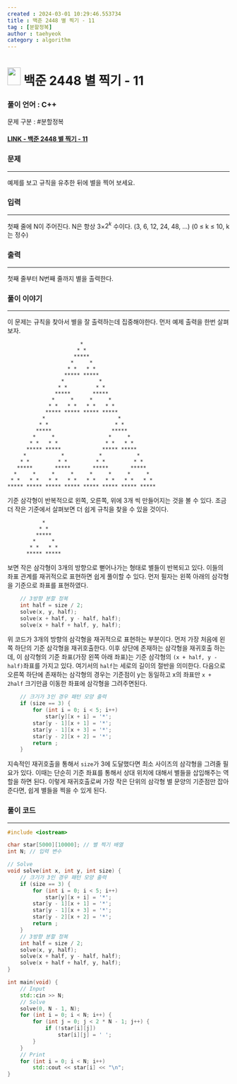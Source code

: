 ```yaml
---
created : 2024-03-01 10:29:46.553734
title : 백준 2448 별 찍기 - 11
tag : [분할정복]
author : taehyeok
category : algorithm
---
```

# <img src="https://d2gd6pc034wcta.cloudfront.net/tier/12.svg" width="30" height="40"> 백준 2448 별 찍기 - 11


### 풀이 언어 : C++

문제 구분 : #분할정복
#### [LINK - 백준 2448 별 찍기 - 11](https://www.acmicpc.net/problem/2448)

### 문제

<hr>


예제를 보고 규칙을 유추한 뒤에 별을 찍어 보세요.

### 입력

<hr>


첫째 줄에 N이 주어진다. N은 항상 3×$2^k$ 수이다. (3, 6, 12, 24, 48, ...) (0 ≤ k ≤ 10, k는 정수)
### 출력

<hr>


첫째 줄부터 N번째 줄까지 별을 출력한다.
### 풀이 이야기

<hr>


이 문제는 규칙을 찾아서 별을 잘 출력하는데 집중해야한다. 먼저 예제 출력을 한번 살펴 보자.
```
                       *                        
                      * *                       
                     *****                      
                    *     *                     
                   * *   * *                    
                  ***** *****                   
                 *           *                  
                * *         * *                 
               *****       *****                
              *     *     *     *               
             * *   * *   * *   * *              
            ***** ***** ***** *****             
           *                       *            
          * *                     * *           
         *****                   *****          
        *     *                 *     *         
       * *   * *               * *   * *        
      ***** *****             ***** *****       
     *           *           *           *      
    * *         * *         * *         * *     
   *****       *****       *****       *****    
  *     *     *     *     *     *     *     *   
 * *   * *   * *   * *   * *   * *   * *   * *  
***** ***** ***** ***** ***** ***** ***** *****
```
기준 삼각형이 반복적으로 왼쪽, 오른쪽, 위에 3개 씩 만들어지는 것을 볼 수 있다. 조금 더 작은 기준에서 살펴보면 더 쉽게 규칙을 찾을 수 있을 것이다.
```
           *            
          * *           
         *****          
        *     *         
       * *   * *        
      ***** *****      
```
보면 작은 삼각형이 3개의 방향으로 뻗어나가는 형태로 별들이 반복되고 있다. 이들의 좌표 관계를 재귀적으로 표현하면 쉽게 풀이할 수 있다. 먼저 필자는 왼쪽 아래의 삼각형을 기준으로 좌표를 표현하였다.
```c++
    // 3방향 분할 정복
    int half = size / 2;
    solve(x, y, half);
    solve(x + half, y - half, half);
    solve(x + half + half, y, half);
```
위 코드가 3개의 방향의 삼각형을 재귀적으로 표현하는 부분이다. 먼저 가장 처음에 왼쪽 하단의 기준 삼각형을 재귀호출한다. 이후 상단에 존재하는 삼각형을 재귀호출 하는데, 이 삼각형의 기준 좌표(가장 왼쪽 아래 좌표)는 기준 삼각형의 `(x + half, y - half)`좌표를 가지고 있다. 여기서의 `half`는 세로의 길이의 절반을 의미한다. 다음으로 오른쪽 하단에 존재하는 삼각형의 경우는 기준점이 y는 동일하고 x의 좌표만 `x + 2half` 크기만큼 이동한 좌표에 삼각형을 그려주면된다.
```c++
    // 크기가 3인 경우 패턴 모양 출력
    if (size == 3) {
        for (int i = 0; i < 5; i++)
            star[y][x + i] = '*';
        star[y - 1][x + 1] = '*';
        star[y - 1][x + 3] = '*';
        star[y - 2][x + 2] = '*';
        return ;
    }
```
지속적인 재귀호출을 통해서 `size`가 3에 도달했다면 최소 사이즈의 삼각형을 그려줄 필요가 있다. 이때는 단순히 기준 좌표를 통해서 상대 위치에 대해서 별들을 삽입해주는 역할을 하면 된다. 이렇게 재귀호출로써 가장 작은 단위의 삼각형 별 문양의 기준점만 잡아준다면, 쉽게 별들을 찍을 수 있게 된다.

### 풀이 코드

<hr>


``` c++
#include <iostream>

char star[5000][10000]; // 별 찍기 배열
int N; // 입력 변수

// Solve
void solve(int x, int y, int size) {
    // 크기가 3인 경우 패턴 모양 출력
    if (size == 3) {
        for (int i = 0; i < 5; i++)
            star[y][x + i] = '*';
        star[y - 1][x + 1] = '*';
        star[y - 1][x + 3] = '*';
        star[y - 2][x + 2] = '*';
        return ;
    }
    // 3방향 분할 정복
    int half = size / 2;
    solve(x, y, half);
    solve(x + half, y - half, half);
    solve(x + half + half, y, half);
}

int main(void) {
    // Input
    std::cin >> N;
    // Solve
    solve(0, N - 1, N);
    for (int i = 0; i < N; i++) {
        for (int j = 0; j < 2 * N - 1; j++) {
            if (!star[i][j])
                star[i][j] = ' ';
        }
    }
    // Print
    for (int i = 0; i < N; i++)
        std::cout << star[i] << "\n";
}
```
